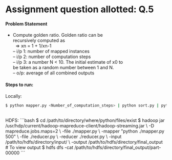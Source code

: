 # Assignment question allotted: Q.5

#### Problem Statement
-  Compute golden ratio. Golden ratio can be <br>
recursively computed as<br>
&nbsp;  => xn = 1 + 1/xn-1<br>
  – i/p 1: number of mapped instances<br>
  – i/p 2: number of computation steps<br>
  – i/p 3: a number N < 10. The initial estimate of x0 to<br>
  be taken as a random number between 1 and N.<br>
  – o/p: average of all combined outputs

#### Steps to run:

Locally:
```bash
$ python mapper.py <Number_of_computation_steps> | python sort.py | python reducer.py
```
<br>
HDFS:
```bash
$ cd /path/to/directory/where/python/files/exist
$ hadoop jar /usr/hdp/current/hadoop-mapreduce-client/hadoop-streaming.jar \
  -D mapreduce.jobs.maps=2 \
  -file ./mapper.py \
  -mapper "python ./mapper.py 500" \
  -file ./reducer.py \
  -reducer ./reducer.py \
  -input /path/to/hdfs/directory/input/ \
  -output /path/to/hdfs/directory/final_output
# To view output
$ hdfs dfs -cat /path/to/hdfs/directory/final_output/part-00000
```
